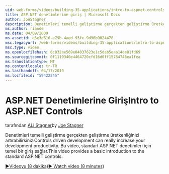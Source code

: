 ```yaml
---
uid: web-forms/videos/building-35-applications/intro-to-aspnet-controls
title: ASP.NET denetimlerine giriş | Microsoft Docs
author: JoeStagner
description: Denetimleri temelli geliştirme gerçekten geliştirme üretkenliğinizi artırabilirsiniz. Bu video, standart ASP.NET denetimleri için temel bir giriş sağlar.
ms.author: riande
ms.date: 04/09/2009
ms.assetid: a5e3d616-e79b-4aed-93fe-9d96b9024478
msc.legacyurl: /web-forms/videos/building-35-applications/intro-to-aspnet-controls
msc.type: video
ms.openlocfilehash: 6c032ae569e84037623e1c5dab5eaa14ee81fd69
ms.sourcegitcommit: 0f1119340e4464720cfd16d0ff15764746ea1fea
ms.translationtype: MT
ms.contentlocale: tr-TR
ms.lasthandoff: 04/17/2019
ms.locfileid: "59422245"
---
```

# <a name="intro-to-aspnet-controls"></a><span data-ttu-id="36d6a-104">ASP.NET Denetimlerine Giriş</span><span class="sxs-lookup"><span data-stu-id="36d6a-104">Intro to ASP.NET Controls</span></span>

<span data-ttu-id="36d6a-105">tarafından [ALi Stagner](https://github.com/JoeStagner)</span><span class="sxs-lookup"><span data-stu-id="36d6a-105">by [Joe Stagner](https://github.com/JoeStagner)</span></span>

<span data-ttu-id="36d6a-106">Denetimleri temelli geliştirme gerçekten geliştirme üretkenliğinizi artırabilirsiniz.</span><span class="sxs-lookup"><span data-stu-id="36d6a-106">Controls driven development can really increase your development productivity.</span></span> <span data-ttu-id="36d6a-107">Bu video, standart ASP.NET denetimleri için temel bir giriş sağlar.</span><span class="sxs-lookup"><span data-stu-id="36d6a-107">This video provides a basic introduction to the standard ASP.NET controls.</span></span>

[<span data-ttu-id="36d6a-108">&#9654;Videoyu (8 dakika)</span><span class="sxs-lookup"><span data-stu-id="36d6a-108">&#9654; Watch video (8 minutes)</span></span>](https://channel9.msdn.com/Blogs/ASP-NET-Site-Videos/intro-to-aspnet-controls)
